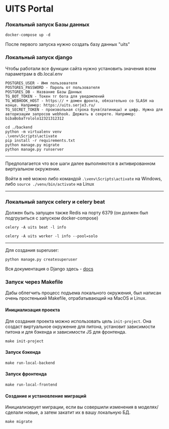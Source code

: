 # UITS Portal

### Локальный запуск Базы данных

```shell
docker-compose up -d
```

После первого запуска нужно создать базу данных "uits"

### Локальный запуск django

Чтобы работали все функции сайта нужно установить значения всем параметрам в db.local.env

```env
POSTGRES_USER - Имя пользователя
POSTGRES_PASSWORD - Пароль от пользователя
POSTGRES_DB - Название Базы Данных
TG_BOT_TOKEN - Токен тг бота для уведомлений
TG_WEBHOOK_HOST - https:// + домен фронта, обязательно со SLASH на конце. Например: https://uits.serje3.ru/
TG_SECRET_TOKEN - произвольная строка букв(латиницы) и цифр. Нужна для авторизации запросов webhook. Держать в секрете. Например: bibaBobaTrololo12321312312
```

```shell
cd ./backend
python -m virtualenv venv
.\venv\Scripts\activate
pip install -r requirements.txt
python manage.py migrate
python manage.py runserver
```

---

Предполагается что все шаги далее выполняются в активированном виртуальном окружении.

Войти в неё можно
либо командой `.\venv\Scripts\activate` на Windows, либо `source ./venv/bin/activate` на Linux

---

### Локальный запуск celery и celery beat

Должен быть запущен также Redis на порту 6379
(он должен был подгрузиться с запуском docker-compose)

```shell
celery -A uits beat -l info
```

```shell
celery -A uits worker -l info --pool=solo
```

---

Для создания superuser:

```shell
python manage.py createsuperuser
```

Вся документация о Django здесь - [docs](https://www.djangoproject.com/)


### Запуск через Makefile

Дабы облегчить процесс подъема локального окружения, был написан очень простенький Makefile, отрабатывающий на MacOS и Linux.

#### Инициализация проекта

Для создания проекта можно использовать цель `init-project`. Она создаст виртуальное окружение для питона, установит зависимости питона и для бэкенда и зависимости JS для фронтенда.

```shell
make init-project
```

#### Запуск бэкенда

```shell
make run-local-backend
```

#### Запуск фронтенда

```shell
make run-local-frontend
```

#### Создание и установление миграций

Инициализирует миграции, если вы совершили изменения в моделях/сделали новые, а затем закатит их в вашу локальную БД.

```shell
make migrate
```

